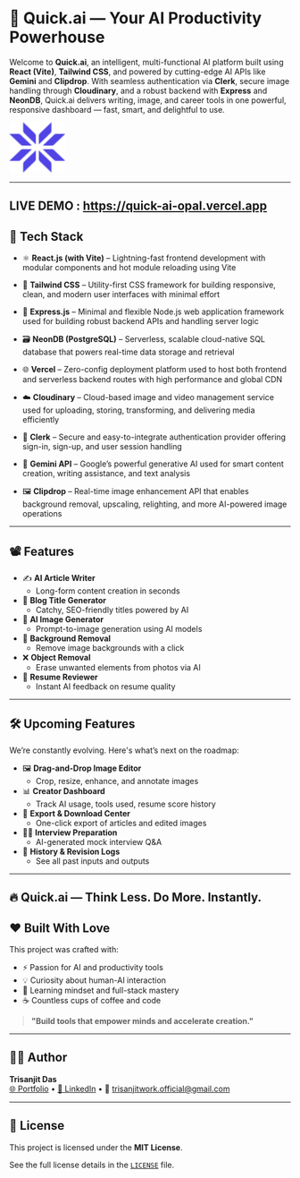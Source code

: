 # 🤖 Quick.ai — Your AI Productivity Powerhouse

Welcome to **Quick.ai**, an intelligent, multi-functional AI platform built using **React (Vite)**, **Tailwind CSS**, and powered by cutting-edge AI APIs like **Gemini** and **Clipdrop**. With seamless authentication via **Clerk**, secure image handling through **Cloudinary**, and a robust backend with **Express** and **NeonDB**, Quick.ai delivers writing, image, and career tools in one powerful, responsive dashboard — fast, smart, and delightful to use.


<!-- ![Quick.ai Screenshot](client/public/favicon.svg) -->

<!-- Replace with actual screenshot or logo path -->
<img src="client/public/favicon.svg" width="100" height="90" alt="Quick.ai logo" />


---

## LIVE DEMO :  https://quick-ai-opal.vercel.app


## 🚀 Tech Stack

- ⚛️ **React.js (with Vite)** – Lightning-fast frontend development with modular components and hot module reloading using Vite

- 🎨 **Tailwind CSS** – Utility-first CSS framework for building responsive, clean, and modern user interfaces with minimal effort

- 🧠 **Express.js** – Minimal and flexible Node.js web application framework used for building robust backend APIs and handling server logic

- 🗃️ **NeonDB (PostgreSQL)** – Serverless, scalable cloud-native SQL database that powers real-time data storage and retrieval
- 🌐 **Vercel** – Zero-config deployment platform used to host both frontend and serverless backend routes with high performance and global CDN

- ☁️ **Cloudinary** – Cloud-based image and video management service used for uploading, storing, transforming, and delivering media efficiently

- 🔐 **Clerk** – Secure and easy-to-integrate authentication provider offering sign-in, sign-up, and user session handling

- 🤖 **Gemini API** – Google’s powerful generative AI used for smart content creation, writing assistance, and text analysis

- 🖼️ **Clipdrop** – Real-time image enhancement API that enables background removal, upscaling, relighting, and more AI-powered image operations



---

## 📽️ Features

- ✍️ **AI Article Writer**
  - Long-form content creation in seconds
- 🧠 **Blog Title Generator**
  - Catchy, SEO-friendly titles powered by AI
- 🎨 **AI Image Generator**
  - Prompt-to-image generation using AI models
- 🧼 **Background Removal**
  - Remove image backgrounds with a click
- ❌ **Object Removal**
  - Erase unwanted elements from photos via AI
- 📄 **Resume Reviewer**
  - Instant AI feedback on resume quality


---

## 🛠️ Upcoming Features

We’re constantly evolving. Here's what’s next on the roadmap:

- 🖼️ **Drag-and-Drop Image Editor**
  - Crop, resize, enhance, and annotate images
- 📊 **Creator Dashboard**
  - Track AI usage, tools used, resume score history
- 📁 **Export & Download Center**
  - One-click export of articles and edited images
- 🧑‍💼 **Interview Preparation**
  - AI-generated mock interview Q&A
- 🔄 **History & Revision Logs**
  - See all past inputs and outputs

---

## 🔥 Quick.ai — Think Less. Do More. Instantly.

## ❤️ Built With Love

This project was crafted with:

- ⚡ Passion for AI and productivity tools
- 💡 Curiosity about human-AI interaction
- 🧠 Learning mindset and full-stack mastery
- ☕ Countless cups of coffee and code

> **"Build tools that empower minds and accelerate creation."**

---

## 👨‍💻 Author

**Trisanjit Das**  
[🌐 Portfolio](https://trisanjit-rising-hope.netlify.app) • [💼 LinkedIn](https://www.linkedin.com/in/trisanjit-das-60482728b) • 📧 trisanjitwork.official@gmail.com

---

## 📜 License

This project is licensed under the **MIT License**.

See the full license details in the [`LICENSE`](./LICENSE) file.

